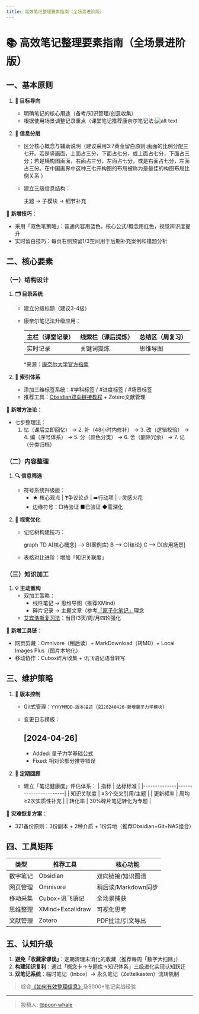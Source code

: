 ```yaml
---
title: 高效笔记整理要素指南（全场景进阶版）
---
```


# 📚 高效笔记整理要素指南（全场景进阶版）

## 一、基本原则
1. **🎯 目标导向**  
   - 明确笔记的核心用途（备考/知识管理/创意收集）
   - 根据使用场景调整记录重点（课堂笔记推荐康奈尔笔记法:![alt text](https://pica.zhimg.com/v2-aa3cd63faeff4e7b77f4ad3ad109d02a_1440w.jpg)

2. **📂 信息分层**  
   - 区分核心概念与辅助说明（建议采用3:7黄金留白原则:画面的比例分配三七开。若是竖画面，上面占三分，下面占七分，或上面占七分，下面占三分；若是横构图画面，右面占三分，左面占七分，或是右面占七分，左面占三分。在中国画界中这种三七开构图的布局被称为是最佳的构图布局比例关系
   ）
   - 建立三级信息结构：  
     
     主题 → 子模块 → 细节补充
     

🌟 **新增技巧**：
- 采用「双色笔策略」：普通内容用蓝色，核心公式/概念用红色，视觉辨识度提升
- 实时留白技巧：每页右侧预留1/3空间用于后期补充案例和错题分析

## 二、核心要素
### （一）结构设计
1. **🗂️ 目录系统**
   - 建立分级标题（建议3-4级）
   - 康奈尔笔记法升级应用：
     
     | 主栏（课堂记录） | 线索栏（课后提炼） | 总结区（周复习） |
     |----------------|------------------|----------------|
     | 实时记录        | 关键词提炼       | 思维导图       |
     
     *来源：[康奈尔大学官方指南](https://canvas.cornell.edu/courses/1451/pages/read-how-should-you-take-notes?module_item_id=28432)

2. **🔖 索引体系**
   - 添加三维标签系统：#学科标签 / #进度标签 / #场景标签
   - 推荐工具：[Obsidian双向链接教程](https://help.obsidian.md) + Zotero文献管理

💎 **新增方法论**：
- 七步整理法：
  1. 忆（课后立即回忆） → 2. 补（48小时内修补） → 3. 改（逻辑校验） → 4. 编（序号体系） → 5. 分（颜色分类） → 6. 舍（删除冗余） → 7. 记（分类归档）

### （二）内容整理
1. **🔍 信息筛选**
   - 符号系统升级版：
     - ★ 核心观点 | ❓争议论点 | ➡️行动项 | 💡灵感火花
     - 边缘符号：▢待验证 ■已验证 ◆需深化

2. **🎨 视觉优化**
   - 记忆树构建技巧：
     
     graph TD
       A[核心概念] --> B(案例库)
       B --> C{结论}
       C --> D[应用场景]
     
   
   - 表格对比进阶：增加「知识关联度」

### （三）知识加工
1. **💡 主动重构**
   - 双加工策略：
     - 线性笔记 → 思维导图（推荐XMind）
     - 碎片记录 → 主题文章（参考[「原子化笔记」](https://notes.tansongchen.com/%E5%8E%9F%E5%AD%90%E5%8C%96%E7%9A%84%E7%AC%94%E8%AE%B0/)理念
   - [艾宾浩斯复习法](https://www.bing.com/ck/a?!&&p=01d7a1eb2e955ff590370292d3cee6d93af87541b4b0bd4d7fccfc1e0feba218JmltdHM9MTc0NTUzOTIwMA&ptn=3&ver=2&hsh=4&fclid=1ecde581-a08d-66d6-29ca-f602a1e6672d&psq=%e8%89%be%e5%ae%be%e6%b5%a9%e6%96%af%e5%a4%8d%e4%b9%a0%e6%b3%95&u=a1aHR0cHM6Ly93d3cuYmlsaWJpbGkuY29tL3ZpZGVvL0JWMVlnNHkxQzdHWi8&ntb=1)：当日/3天/周/月四轮强化

🌟 **新增工具链**：
- 网页剪藏：Omnivore（稍后读）+ MarkDownload（转MD）+ Local Images Plus（图片本地化）
- 移动协作：Cubox碎片收集 + 讯飞语记语音转写

## 三、维护策略
1. **🔄 版本控制**
   - Git式管理：`YYYYMMDD-版本描述`（如`20240426-新增量子力学模块`）
   - 变更日志模板：
     
     ## [2024-04-26] 
     - Added: 量子力学基础公式
     - Fixed: 相对论部分推导错误
     

2. **📅 定期回顾**
   - 建立「笔记健康度」评估体系：
     | 指标         | 达标标准                |
     |--------------|-----------------------|
     | 知识关联度   | ≥3个交叉引用/主题      |
     | 更新频率     | 周均≥2次实质性补充     |
     | 转化率       | 30%碎片笔记转化为专题  |

💎 **灾难恢复方案**：
- 321备份原则：3份副本 + 2种介质 + 1份异地（推荐Obsidian+Git+NAS组合）

## 四、工具矩阵
| 类型       | 推荐工具                | 核心功能                     |
|------------|-------------------------|----------------------------|
| 数字笔记   | Obsidian                | 双向链接/知识图谱           |
| 网页管理   | Omnivore                | 稍后读/Markdown同步         |
| 移动采集   | Cubox+讯飞语记          | 全场景捕获                  |
| 思维整理   | XMind+Excalidraw        | 可视化思考                  |
| 文献管理   | Zotero                  | PDF批注/引文导出            |

## 五、认知升级
1. **避免「收藏家谬误」**：定期清理未消化的收藏（推荐每周「数字大扫除」）
2. **构建知识复利**：通过「概念卡→专题库→知识体系」三级进化实现认知跃迁
3. **双笔记系统**：临时笔记（Inbox）→ 永久笔记（Zettelkasten）流转机制

> 综合[《如何有效整理信息》](https://yuedu.163.com/book_reader/7e4b30a492714ab68b6172c529a4a78c_4)及9000+笔记实战经验

---

> 投稿人: [@poor-whale](https://github.com/poor-whale)
